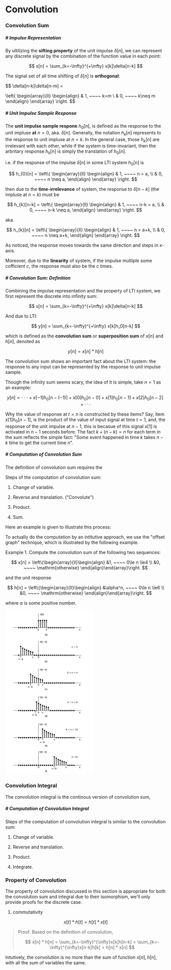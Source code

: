 # Convolution

### Convolution Sum

##### # Impulse Representation

By ultilizing the **sifting property** of the unit impulse $\delta[n]$, we can represent any discrete signal by the combination of the function value in each point:

$$
x[n] = \sum_{k=-\infty}^{+\infty} x[k]\delta[n-k]
$$

The signal set of all time shifting of $\delta[n]$ is **orthogonal**:

$$
\delta[n-k]\delta[n-m] =

\left\{
\begin{array}{ll}
\begin{align}
& 1, ~~~~ k=m \\
& 0, ~~~~ k\neq m
\end{align}
\end{array}
\right.
$$




##### # Unit Impulse Sample Response 

The **unit impulse sample respone** $h_0[n]$, is defined as the response to the unit impluse **at** $n=0$, aka. $\delta[n]$. Generally, the notation $h_k[n]$ represents to the response to unit impluse at $n=k$. In the general case, those $h_k[n]$ are irrelevant with each other, while if the system is time-invariant, then the arbritary response $h_k[n]$ is simply the translation of $h_0[n]$. 

i.e. if the response of the impulse $\delta[n]$ in some LTI system $h_{0}[n]$ is 

$$
h_{0}[n] = 
\left\{
\begin{array}{ll}
	\begin{align}
		& 1, ~~~~ n = a, \\
		& 0, ~~~~ n \neq a,
	\end{align}
\end{array}
\right.
$$

then due to the **time-irrelevance** of system, the response to $\delta[n-k]$ (the impluse at $n=k$) must be

$$
h_{k}[n-k] = 
\left\{
\begin{array}{ll}
	\begin{align}
		& 1, ~~~~ n-k = a, \\
		& 0, ~~~~ n-k \neq a,
	\end{align}
\end{array}
\right.
$$

aka.

$$
h_{k}[n] = 
\left\{
\begin{array}{ll}
	\begin{align}
		& 1, ~~~~ n = a+k, \\
		& 0, ~~~~ n \neq a+k,
	\end{align}
\end{array}
\right.
$$

As noticed, the response moves towards the same direction and steps in $x$-axis.

Moreover, due to the **linearity** of system, if the impulse multiple some cofficient $c$, the response must also be the $c$ times. 



##### # Convolution Sum: Definition

Combining the impulse representation and the property of LTI system, we first represent the discrete into infinity sum:

$$
x[n] = \sum_{k=-\infty}^{+\infty} x[k]\delta[n-k]
$$

And due to LTI:

$$
y[n] = \sum_{k=-\infty}^{+\infty} x[k]h_0[n-k]
$$

which is defined as the **convolution sum** or **superposition sum** of $x[n]$ and $h[n]$, denoted as

$$
y[n] = x[n] * h[n]
$$

The convolution sum shows an important fact about the LTI system: the response to any input can be represented by the response to unit impulse sample.

Though the infinity sum seems scary, the idea of it is simple, take $n=1$ as an example:

$$
y[n] = \cdot\cdot\cdot + x[-1]h_{0}[n-(-1)] + x[0]h_{0}[n-0] + x[1]h_{0}[n-1] + x[2]h_{0}[n-2] + \cdot\cdot\cdot
$$

Why the value of response at $t=n$ is constructed by these items? Say, item $x[1]h_{0}[n-1]$, is the product of the value of input signal at time $t=1$, and, the response of the unit impulse at $n-1$, this is becasue of this signal $x[1]$ is activated in $n-1$ seconds before. The fact $k+(n-k) = n$ for each term in the sum reflects the simple fact: "Some event happened in time $k$ takes $n-k$ time to get the current time $n$".




##### # Computation of Convolution Sum

The definition of convolution sum requires the 

Steps of the computation of convolution sum:

1. Change of variable.

2. Reverse and translation. ("Convolute")

3. Product.

4. Sum.

Here an example is given to illustrate this process:

To actually do the computation by an intitutive approach, we use the "offset graph" technique, which is illustrated by the following example.

Example 1. Compute the convolution sum of the following two sequences:

$$
x[n] = 
\left\{\begin{array}{ll}\begin{align}
&1, ~~~~ 0\le n \le4 \\
&0, ~~~~ \mathrm{otherwise}
\end{align}\end{array}\right.
$$

and the unit response

$$
h[n] = 
\left\{\begin{array}{ll}\begin{align}
&\alpha^n, ~~~~ 0\le n \le6 \\
&0, ~~~~ \mathrm{otherwise}
\end{align}\end{array}\right.
$$

where $\alpha$ is some positive number.

<img src="convolution_computation_example.png" alt="convolution_computation_example" style="zoom:50%;" />











### Convolution Integral

The convolution integral is the continous version of convolution sum,



##### # Computation of Convolution Integral

Steps of the computation of convolution integral is similar to the convolution sum:

1. Change of variable.

2. Reverse and translation.

3. Product.

4. Integrate.



















### Property of Convolution

The property of convolution discussed in this section is appropriate for both the convolution sum and integral due to their isomorphism, we'll only provide proofs for the discrete case.

1. commutativity

$$
x[t] * h[t] = h[t] * x[t]
$$

> Proof. Based on the definition of convolution,
>
> $$
> x[n] * h[n] = \sum_{k=-\infty}^{\infty}x[k]h[n-k] = \sum_{k=-\infty}^{\infty}x[n-k]h[k] = h[n] * x[n]
> $$

Intutively, the convolution is no more than the sum of function $x[n], h[n]$, with all the sum of variables the same.











































